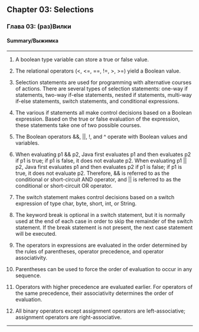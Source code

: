 ## Chapter 03: Selections
### Глава 03: (раз)Вилки
#### Summary/Выжимка
--- 

1. A boolean type variable can store a true or false value.
2. The relational operators (<, <=, ==, !=, >, >=) yield a Boolean value.
3. Selection statements are used for programming with alternative courses of actions.
There are several types of selection statements: one-way if statements, two-way
if-else statements, nested if statements, multi-way if-else statements, switch
statements, and conditional expressions.
4. The various if statements all make control decisions based on a Boolean expression.
Based on the true or false evaluation of the expression, these statements take one of
two possible courses.
5. The Boolean operators &&, ||, !, and ^ operate with Boolean values and variables.
6. When evaluating p1 && p2, Java first evaluates p1 and then evaluates p2 if p1 is
true; if p1 is false, it does not evaluate p2. When evaluating p1 || p2, Java first
evaluates p1 and then evaluates p2 if p1 is false; if p1 is true, it does not evaluate
p2. Therefore, && is referred to as the conditional or short-circuit AND operator, and
|| is referred to as the conditional or short-circuit OR operator.

7. The switch statement makes control decisions based on a switch expression of type
char, byte, short, int, or String.

8. The keyword break is optional in a switch statement, but it is normally used at the
end of each case in order to skip the remainder of the switch statement. If the break
statement is not present, the next case statement will be executed.

9. The operators in expressions are evaluated in the order determined by the rules of
parentheses, operator precedence, and operator associativity.

10. Parentheses can be used to force the order of evaluation to occur in any sequence.
11. Operators with higher precedence are evaluated earlier. For operators of the same
precedence, their associativity determines the order of evaluation.

12. All binary operators except assignment operators are left-associative; assignment
operators are right-associative.

---
